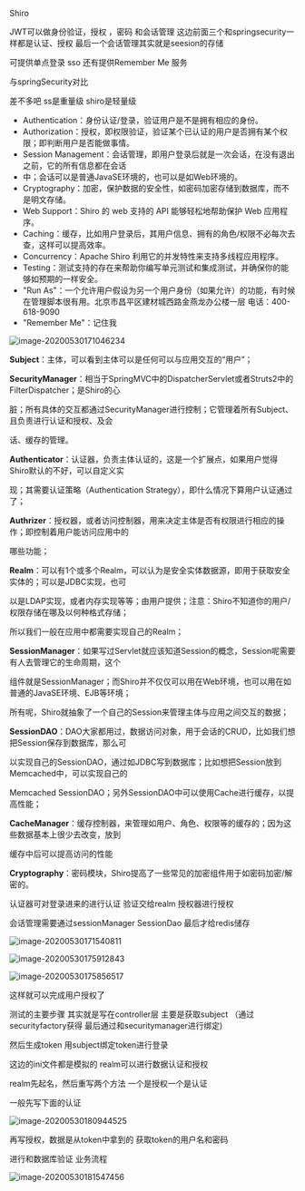 Shiro 

JWT可以做身份验证，授权 ，密码 和会话管理 这边前面三个和springsecurity一样都是认证、授权 最后一个会话管理其实就是seesion的存储

可提供单点登录 sso 还有提供Remember Me 服务

与springSecurity对比

差不多吧 ss是重量级 shiro是轻量级

- Authentication：身份认证/登录，验证用户是不是拥有相应的身份。
- Authorization：授权，即权限验证，验证某个已认证的用户是否拥有某个权限；即判断用户是否能做事情。
- Session Management：会话管理，即用户登录后就是一次会话，在没有退出之前，它的所有信息都在会话
- 中；会话可以是普通JavaSE环境的，也可以是如Web环境的。
- Cryptography：加密，保护数据的安全性，如密码加密存储到数据库，而不是明文存储。
- Web Support：Shiro 的 web 支持的 API 能够轻松地帮助保护 Web 应用程序。
- Caching：缓存，比如用户登录后，其用户信息、拥有的角色/权限不必每次去查，这样可以提高效率。
- Concurrency：Apache Shiro 利用它的并发特性来支持多线程应用程序。
- Testing：测试支持的存在来帮助你编写单元测试和集成测试，并确保你的能够如预期的一样安全。
- "Run As"：一个允许用户假设为另一个用户身份（如果允许）的功能，有时候在管理脚本很有用。北京市昌平区建材城西路金燕龙办公楼一层 电话：400-618-9090
- "Remember Me"：记住我

![image-20200530171046234](C:\Users\Administrator\AppData\Roaming\Typora\typora-user-images\image-20200530171046234.png)



**Subject**：主体，可以看到主体可以是任何可以与应用交互的“用户”；

**SecurityManager**：相当于SpringMVC中的DispatcherServlet或者Struts2中的FilterDispatcher；是Shiro的心

脏；所有具体的交互都通过SecurityManager进行控制；它管理着所有Subject、且负责进行认证和授权、及会

话、缓存的管理。

**Authenticator**：认证器，负责主体认证的，这是一个扩展点，如果用户觉得Shiro默认的不好，可以自定义实

现；其需要认证策略（Authentication Strategy），即什么情况下算用户认证通过了；

**Authrizer**：授权器，或者访问控制器，用来决定主体是否有权限进行相应的操作；即控制着用户能访问应用中的

哪些功能；

**Realm**：可以有1个或多个Realm，可以认为是安全实体数据源，即用于获取安全实体的；可以是JDBC实现，也可

以是LDAP实现，或者内存实现等等；由用户提供；注意：Shiro不知道你的用户/权限存储在哪及以何种格式存储；

所以我们一般在应用中都需要实现自己的Realm；

**SessionManager**：如果写过Servlet就应该知道Session的概念，Session呢需要有人去管理它的生命周期，这个

组件就是SessionManager；而Shiro并不仅仅可以用在Web环境，也可以用在如普通的JavaSE环境、EJB等环境；

所有呢，Shiro就抽象了一个自己的Session来管理主体与应用之间交互的数据；

**SessionDAO**：DAO大家都用过，数据访问对象，用于会话的CRUD，比如我们想把Session保存到数据库，那么可

以实现自己的SessionDAO，通过如JDBC写到数据库；比如想把Session放到Memcached中，可以实现自己的

Memcached SessionDAO；另外SessionDAO中可以使用Cache进行缓存，以提高性能；

**CacheManager**：缓存控制器，来管理如用户、角色、权限等的缓存的；因为这些数据基本上很少去改变，放到

缓存中后可以提高访问的性能

**Cryptography**：密码模块，Shiro提高了一些常见的加密组件用于如密码加密/解密的。 



认证器可对登录进来的进行认证 验证交给realm 授权器进行授权

会话管理需要通过sessionManager SessionDao 最后才给redis储存

![image-20200530171540811](C:\Users\Administrator\AppData\Roaming\Typora\typora-user-images\image-20200530171540811.png)

![image-20200530175912843](C:\Users\Administrator\AppData\Roaming\Typora\typora-user-images\image-20200530175912843.png)

![image-20200530175856517](C:\Users\Administrator\AppData\Roaming\Typora\typora-user-images\image-20200530175856517.png)



这样就可以完成用户授权了

测试的主要步骤 其实就是写在controller层 主要是获取subject （通过securityfactory获得 最后通过和securitymanager进行绑定)

然后生成token 用subject绑定token进行登录

这边的ini文件都是模拟的 realm可以进行数据认证和授权



realm先起名，然后重写两个方法 一个是授权一个是认证

一般先写下面的认证

![image-20200530180944525](C:\Users\Administrator\AppData\Roaming\Typora\typora-user-images\image-20200530180944525.png)

再写授权，数据是从token中拿到的 获取token的用户名和密码

进行和数据库验证 业务流程 

![image-20200530181547456](C:\Users\Administrator\AppData\Roaming\Typora\typora-user-images\image-20200530181547456.png)